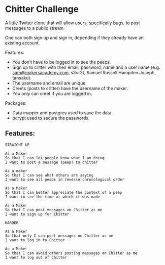 Chitter Challenge
=================

A little Twitter clone that will allow users, specifically bugs, to post messages to a public stream.

One can both sign up and sign in, depending if they already have an existing account. 


Features:
* You don't have to be logged in to see the peeps.
* Sign up to critter with their email, password, name and a user name (e.g. sam@makersacademy.com, s3cr3t, Samuel Russell Hampden Joseph, tansaku).
* The username and email are unique.
* Creets (posts to critter) have the username of the maker.
* You only can creet if you are logged in.

Packages:
* Data mapper and postgres used to save the data.
* bcrypt used to secure the passwords.


Features:
-------

```
STRAIGHT UP

As a Maker
So that I can let people know what I am doing  
I want to post a message (peep) to chitter

As a maker
So that I can see what others are saying  
I want to see all peeps in reverse chronological order

As a Maker
So that I can better appreciate the context of a peep
I want to see the time at which it was made

As a Maker
So that I can post messages on Chitter as me
I want to sign up for Chitter

HARDER

As a Maker
So that only I can post messages on Chitter as me
I want to log in to Chitter

As a Maker
So that I can avoid others posting messages on Chitter as me
I want to log out of Chitter

```

